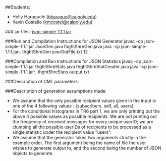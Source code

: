 ##Students:
* Holly Haraguchi (hharaguc@calpoly.edu)
* Kevin Costello (kmcostel@calpoly.edu)

###.jar files: [json-simple-1.1.1.jar](https://code.google.com/archive/p/json-simple/downloads)

###Run and Compilation Instructions for JSON Generator
    javac -cp json-simple-1.1.1.jar JsonGen.java thghtShreGen.java
    java -cp json-simple-1.1.1.jar:. thghtShreGen yourOutFile.txt 12 

###Compilation and Run Instructions for JSON Statistics
    javac -cp json-simple-1.1.1.jar thghtShreStats.java thghtShreStatCreater.java
    java -cp json-simple-1.1.1.jar:. thghtShreStats  output.txt

###Description of CML parameters:

###Description of generation assumptions made:
* We assume that the only possible recipient values given in the input is one of the 4 following values : {subscribers, self, all, users}
* For the conditional histograms in TR6 part 1, we are only printing out the above 4 possible values as possible recipients. We are not printing out the frequency of received messages for every unique userID; we are clumping all the possible userIDs of recipients to be processed as a single statistic under the recipient value "users".
* We assume that the generator takes two arguments strictly in the example order. The first argument being the name of file the user wishes to generate output to, and the second being the number of JSON objects to generate.
